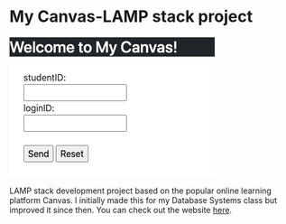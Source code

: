 # My Canvas-LAMP stack project
[<img src="https://github.com/MertOzbay/My-Canvas-LAMP-Stack-Project/blob/main/login_page.png">](http://34.72.164.50/login.html)

LAMP stack development project based on the popular online learning platform Canvas. I initially made this for my Database Systems class but improved it since then. You can check out the website [here](http://34.72.164.50/login.html).
